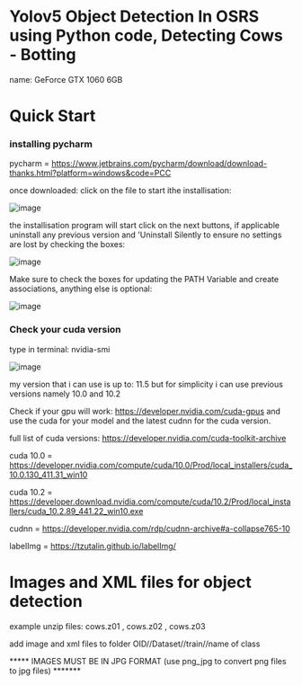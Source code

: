 # Yolov5 Object Detection In OSRS using Python code, Detecting Cows - Botting

name: GeForce GTX 1060 6GB

# Quick Start

### installing pycharm

pycharm = https://www.jetbrains.com/pycharm/download/download-thanks.html?platform=windows&code=PCC

once downloaded: click on the file to start ithe installisation:

![image](https://user-images.githubusercontent.com/81003470/147712917-e0f87af5-9f67-4fff-a490-4e0958a56871.png)

the installisation program will start click on the next buttons, if applicable uninstall any previous version and 'Uninstall Silently to ensure no settings are lost by checking the boxes:

![image](https://user-images.githubusercontent.com/81003470/147713017-9786df65-773c-4852-8b0c-f9929938fffd.png)

Make sure to check the boxes for updating the PATH Variable and create associations, anything else is optional:

![image](https://user-images.githubusercontent.com/81003470/147713061-8eed0194-0ed9-4323-9695-bb621980a432.png)

### Check your cuda version

type in terminal: nvidia-smi

![image](https://user-images.githubusercontent.com/81003470/147712277-5b1fae1d-33b2-4ff0-a4de-19ef762e1b14.png)

my version that i can use is up to: 11.5 but for simplicity i can use previous versions namely 10.0 and 10.2

Check if your gpu will work: https://developer.nvidia.com/cuda-gpus and use the cuda for your model and the latest cudnn for the cuda version.

full list of cuda versions: https://developer.nvidia.com/cuda-toolkit-archive

cuda 10.0 = https://developer.nvidia.com/compute/cuda/10.0/Prod/local_installers/cuda_10.0.130_411.31_win10

cuda 10.2 = https://developer.download.nvidia.com/compute/cuda/10.2/Prod/local_installers/cuda_10.2.89_441.22_win10.exe

cudnn = https://developer.nvidia.com/rdp/cudnn-archive#a-collapse765-10








labelImg = https://tzutalin.github.io/labelImg/


# Images and XML files for object detection
example unzip files: cows.z01 , cows.z02 , cows.z03

add image and xml files to folder OID//Dataset//train//name of class

***** IMAGES MUST BE IN JPG FORMAT (use png_jpg to convert png files to jpg files) *******
